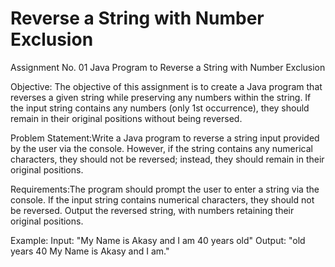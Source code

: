 # Reverse a String with Number Exclusion
Assignment No. 01
Java Program to Reverse a String with Number Exclusion

Objective: The objective of this assignment is to create a Java program that reverses a given string while preserving any numbers within the string. If the input string contains any numbers (only 1st occurrence),               they should remain in their original positions without being reversed.


Problem Statement:Write a Java program to reverse a string input provided by the user via the console. However, if the string contains any numerical characters, they should not be reversed; instead, they should remain in their original positions.

Requirements:The program should prompt the user to enter a string via the console. If the input string contains numerical characters, they should not be reversed. Output the reversed string, with numbers retaining their original positions.


Example:
Input: "My Name is Akasy and I am 40 years old"
Output: "old years 40 My Name is Akasy and I am."
